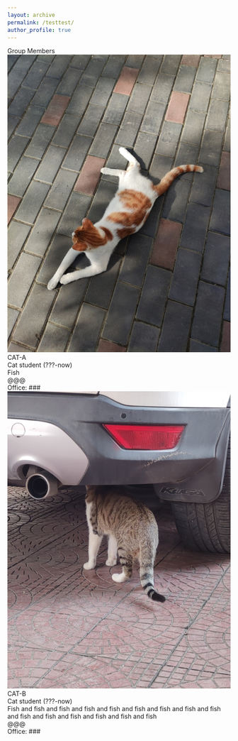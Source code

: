 ```yaml
---
layout: archive
permalink: /testtest/
author_profile: true
---
```


<link rel="stylesheet" href="/css/customized-stylesheet.css">

<div class="content-framework">
  <div class="cat">Group Members</div>
    
<div class="group-member">
    <div class="member-photo"><img src="/images/cat-a.jpg"></div>
    <div class="member-info-sets">
        <div class="member-name">CAT-A</div>
        <div class="member-status">Cat student (???-now)</div>
        <div class="member-interests">Fish</div>
        <div class="member-email">@@@</div>
        <div class="member-misc">Office: ###</div>
    </div>
</div>

<div class="group-member">
    <div class="member-photo"><img src="/images/cat-b.jpg"></div>
    <div class="member-info-sets">
        <div class="member-name">CAT-B</div>
        <div class="member-status">Cat student (???-now)</div>
        <div class="member-interests">Fish and fish and fish and fish and fish and fish and fish and fish and fish and fish and fish and fish and fish and fish and fish</div>
        <div class="member-email">@@@</div>
        <div class="member-misc">Office: ###</div>
    </div>
</div>





</div>
